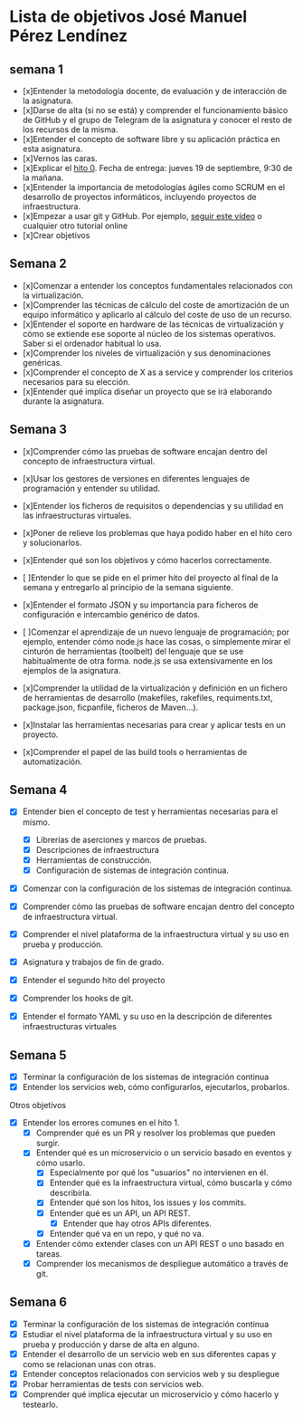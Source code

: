 Lista de objetivos José Manuel Pérez Lendínez
============================
## semana 1
- [x]Entender la metodología docente, de evaluación y de interacción de la asignatura.
- [x]Darse de alta (si no se está) y comprender el funcionamiento básico de GitHub y el grupo de Telegram de la asignatura y conocer el resto de los recursos de la misma.
- [x]Entender el concepto de software libre y su aplicación práctica en esta asignatura.
- [x]Vernos las caras.
- [x]Explicar el [hito 0](http://jj.github.io/IV/documentos/proyecto/0.Repositorio). Fecha de entrega: jueves 19 de septiembre, 9:30 de la mañana.
- [x]Entender la importancia de metodologías ágiles como SCRUM en el desarrollo de proyectos informáticos, incluyendo proyectos de infraestructura.
- [x]Empezar a usar git y GitHub. Por ejemplo, [seguir este vídeo](https://www.youtube.com/watch?v=gmXyJI01qa8) o cualquier otro tutorial online
- [x]Crear objetivos

## Semana 2


- [x]Comenzar a entender los conceptos fundamentales relacionados con la virtualización.
- [x]Comprender las técnicas de cálculo del coste de amortización de un equipo informático y aplicarlo al cálculo del coste de uso de un recurso.
- [x]Entender el soporte en hardware de las técnicas de virtualización y cómo se extiende ese soporte al núcleo de los sistemas operativos. Saber si el ordenador habitual lo usa.
- [x]Comprender los niveles de virtualización y sus denominaciones genéricas.
- [x]Comprender el concepto de X as a service y comprender los criterios necesarios para su elección.
- [x]Entender qué implica diseñar un proyecto que se irá elaborando durante la asignatura.

## Semana 3 



- [x]Comprender cómo las pruebas de software encajan dentro del concepto de infraestructura virtual.
- [x]Usar los gestores de versiones en diferentes lenguajes de programación y entender su utilidad.
- [x]Entender los ficheros de requisitos o dependencias y su utilidad en las infraestructuras virtuales.

- [x]Poner de relieve los problemas que haya podido haber en el hito cero y solucionarlos.
- [x]Entender qué son los objetivos y cómo hacerlos correctamente.
- [ ]Entender lo que se pide en el primer hito del proyecto al final de la semana y entregarlo al principio de la semana siguiente.
- [x]Entender el formato JSON y su importancia para ficheros de configuración e intercambio genérico de datos.
- [ ]Comenzar el aprendizaje de un nuevo lenguaje de programación; por ejemplo, entender cómo node.js hace las cosas, o simplemente mirar el cinturón de herramientas (toolbelt) del lenguaje que se use habitualmente de otra forma. node.js se usa extensivamente en los ejemplos de la asignatura.
- [x]Comprender la utilidad de la virtualización y definición en un fichero de herramientas de desarrollo (makefiles, rakefiles, requiments.txt, package.json, ficpanfile, ficheros de Maven...).
- [x]Instalar las herramientas necesarias para crear y aplicar tests en un proyecto.
- [x]Comprender el papel de las build tools o herramientas de automatización.

## Semana 4


- [x] Entender bien el concepto de test y herramientas necesarias para el mismo.
    - [x] Librerías de aserciones y marcos de pruebas.
    - [x] Descripciones de infraestructura
    - [x] Herramientas de construcción.
    - [x] Configuración de sistemas de integración continua.

- [x] Comenzar con la configuración de los sistemas de integración continua.

- [x] Comprender cómo las pruebas de software encajan dentro del concepto de infraestructura virtual.

- [x] Comprender el nivel plataforma de la infraestructura virtual y su uso en prueba y producción.

- [x] Asignatura y trabajos de fin de grado.

- [x] Entender el segundo hito del proyecto

- [x] Comprender los hooks de git.

- [x] Entender el formato YAML y su uso en la descripción de diferentes infraestructuras virtuales

## Semana 5

- [x] Terminar la configuración de los sistemas de integración continua
- [x] Entender los servicios web, cómo configurarlos, ejecutarlos, probarlos.

Otros objetivos

- [x] Entender los errores comunes en el hito 1.
    - [x] Comprender qué es un PR y resolver los problemas que pueden surgir.
    - [x] Entender qué es un microservicio o un servicio basado en eventos y cómo usarlo.
        - [x] Especialmente por qué los "usuarios" no intervienen en él.
        - [x] Entender qué es la infraestructura virtual, cómo buscarla y cómo describirla.
        - [x] Entender qué son los hitos, los issues y los commits.
        - [x] Entender qué es un API, un API REST.
            - [x] Entender que hay otros APIs diferentes.
        - [x] Entender qué va en un repo, y qué no va.
    - [x] Entender cómo extender clases con un API REST o uno basado en tareas.
    - [x] Comprender los mecanismos de despliegue automático a través de git.

## Semana 6
- [x] Terminar la configuración de los sistemas de integración continua
- [x] Estudiar el nivel plataforma de la infraestructura virtual y su uso en prueba y producción y darse de alta en alguno.
- [x] Entender el desarrollo de un servicio web en sus diferentes capas y como se relacionan unas con otras.
- [x] Entender conceptos relacionados con servicios web y su despliegue
- [x] Probar herramientas de tests con servicios web.
- [x] Comprender qué implica ejecutar un microservicio y cómo hacerlo y testearlo.